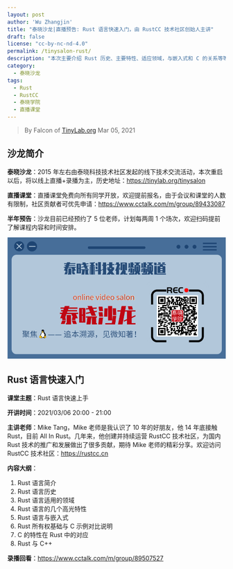 ```yaml
---
layout: post
author: 'Wu Zhangjin'
title: "泰晓沙龙|直播预告: Rust 语言快速入门，由 RustCC 技术社区创始人主讲"
draft: false
license: "cc-by-nc-nd-4.0"
permalink: /tinysalon-rust/
description: "本次主要介绍 Rust 历史、主要特性、适应领域，与嵌入式和 C 的关系等等"
category:
  - 泰晓沙龙
tags:
  - Rust
  - RustCC
  - 泰晓学院
  - 直播课堂
---
```


> By Falcon of [TinyLab.org][1]
> Mar 05, 2021

## 沙龙简介

**泰晓沙龙**：2015 年左右由泰晓科技技术社区发起的线下技术交流活动，本次重启以后，将以线上直播+录播为主，历史地址：<https://tinylab.org/tinysalon>

**直播课堂**：直播课堂免费向所有同学开放，欢迎提前报名，由于会议和课堂的人数有限制，社区贡献者可优先申请：<https://www.cctalk.com/m/group/89433087>

**半年预告**：沙龙目前已经预约了 5 位老师，计划每两周 1 个场次，欢迎扫码提前了解课程内容和时间安排。

![泰晓科技-直播课堂-报名入口](/wp-content/uploads/2021/03/tinylab-salon-video.png)

## Rust 语言快速入门

**课堂主题**：Rust 语言快速上手

**开讲时间**：2021/03/06 20:00 - 21:00

**主讲老师**：Mike Tang，Mike 老师是我认识了 10 年的好朋友，他 14 年底接触 Rust，目前 All In Rust。几年来，他创建并持续运营 RustCC 技术社区，为国内 Rust 技术的推广和发展做出了很多贡献，期待 Mike 老师的精彩分享。欢迎访问 RustCC 技术社区：https://rustcc.cn

**内容大纲**：


1. Rust 语言简介
2. Rust 语言历史
3. Rust 语言适用的领域
4. Rust 语言的几个高光特性
5. Rust 语言与嵌入式
6. Rust 所有权基础与 C 示例对比说明
7. C 的特性在 Rust 中的对应
8. Rust 与 C++


**录播回看**：<https://www.cctalk.com/m/group/89507527>


[1]: https://tinylab.org
